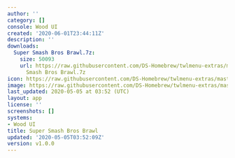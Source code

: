 ```yaml
---
author: ''
category: []
console: Wood UI
created: '2020-06-01T23:44:11Z'
description: ''
downloads:
  Super Smash Bros Brawl.7z:
    size: 50093
    url: https://raw.githubusercontent.com/DS-Homebrew/twlmenu-extras/master/_nds/TWiLightMenu/akmenu/themes/Super
      Smash Bros Brawl.7z
icon: https://raw.githubusercontent.com/DS-Homebrew/twlmenu-extras/master/unistore/icons/ak.png
image: https://raw.githubusercontent.com/DS-Homebrew/twlmenu-extras/master/unistore/icons/ak.png
last_updated: 2020-05-05 at 03:52 (UTC)
layout: app
license: ''
screenshots: []
systems:
- Wood UI
title: Super Smash Bros Brawl
updated: '2020-05-05T03:52:09Z'
version: v1.0.0
---
```

